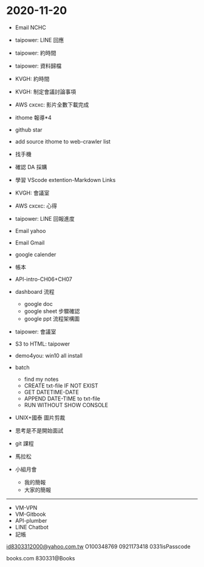# 2020-11-20

- Email NCHC
- taipower: LINE 回應
- taipower: 約時間
- taipower: 資料歸檔
- KVGH: 約時間
- KVGH: 制定會議討論事項
- AWS cxcxc: 影片全數下載完成
- ithome 報導*4
- github star
- add source ithome to web-crawler list
- 找手機
- 確認 DA 採購
- 學習 VScode extention-Markdown Links
- KVGH: 會議室
- AWS cxcxc: 心得
- taipower: LINE 回報進度
- Email yahoo
- Email Gmail
- google calender




- 帳本
- API-intro-CH06+CH07
- dashboard 流程   
  - google doc   
  - google sheet 步驟確認   
  - google ppt 流程架構圖
- taipower: 會議室
- S3 to HTML: taipower
- demo4you: win10 all install



- batch
  - find my notes
  - CREATE txt-file IF NOT EXIST
  - GET DATETIME-DATE
  - APPEND DATE-TIME to txt-file
  - RUN WITHOUT SHOW CONSOLE
- UNIX+國泰 圖片剪裁
- 思考是不是開始面試
- git 課程
- 馬拉松
- 小組月會
  - 我的簡報
  - 大家的簡報

---


- VM-VPN
- VM-Gitbook
- API-plumber
- LINE Chatbot
- 記帳

id8303312000@yahoo.com.tw
O100348769
0921173418
0331isPasscode

books.com
830331@Books
